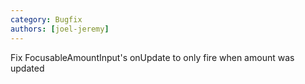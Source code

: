```yaml
---
category: Bugfix
authors: [joel-jeremy]
---
```


Fix FocusableAmountInput's onUpdate to only fire when amount was updated
